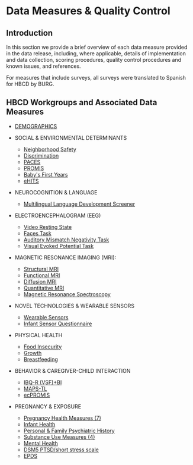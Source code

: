 # Data Measures & Quality Control

## Introduction
In this section we provide a brief overview of each data measure provided in the data release, including, where applicable, details of implementation and data collection, scoring procedures, quality control procedures and known issues, and references.

For measures that include surveys, all surveys were translated to Spanish for HBCD by BURG.


## HBCD Workgroups and Associated Data Measures

- [DEMOGRAPHICS](demographics.md)

- SOCIAL & ENVIRONMENTAL DETERMINANTS
    - [Neighborhood Safety](socenv_determinants/neighborhood_safety.md)
    - [Discrimination](socenv_determinants/discrimination.md)
    - [PACES](socenv_determinants/PACES.md)
    - [PROMIS](socenv_determinants/PROMIS.md)
    - [Baby's First Years](socenv_determinants/bfy.md)
    - [eHITS](socenv_determinants/eHITS.md)

- NEUROCOGNITION & LANGUAGE 
    - [Multilingual Language Development Screener](neurocog_language.md) 

- ELECTROENCEPHALOGRAM (EEG) 
    - [Video Resting State](eeg/video_rs.md)
    - [Faces Task](eeg/faces_task.md)
    - [Auditory Mismatch Negativity Task](eeg/aud_mm.md)
    - [Visual Evoked Potential Task](eeg/vis_ep_task.md) 

- MAGNETIC RESONANCE IMAGING (MRI):
    - [Structural MRI](mri/smri.md)
    - [Functional MRI](mri/fmri.md)
    - [Diffusion MRI](mri/dmri.md)
    - [Quantitative MRI](mri/qalas.md)
    - [Magnetic Resonance Spectroscopy](mri/mrs.md)
    
- NOVEL TECHNOLOGIES & WEARABLE SENSORS 
    - [Wearable Sensors](sensors/wearable_sensors.md)
    - [Infant Sensor Questionnaire](sensors/sensor_questionnaire.md)

- PHYSICAL HEALTH 
    - [Food Insecurity](physicalhealth.md#food-insecurity)
    - [Growth](physicalhealth.md#growth)
    - [Breastfeeding](physicalhealth.md#breastfeeding)

- BEHAVIOR & CAREGIVER-CHILD INTERACTION
    - [IBQ-R (VSF)+BI](beh_CG_interaction/IBQ-R.md)
    - [MAPS-TL](beh_CG_interaction/MAPS-TL.md)
    - [ecPROMIS](beh_CG_interaction/ePROMIS.md)

- PREGNANCY & EXPOSURE 
    - [Pregnancy Health Measures (7)](pregexp/preghealth_all.md)
    - [Infant Health](pregexp/infanthealth.md)
    - [Personal & Family Psychiatric History](pregexp/psych_history.md)
    - [Substance Use Measures (4)](pregexp/substanceuse_all.md)
    - [Mental Health](pregexp/mentalhealth.md)
    - [DSM5 PTSD/short stress scale](pregexp/NSESSS.md)
    - [EPDS](pregexp/edinburgh_postnatal_depression.md)
